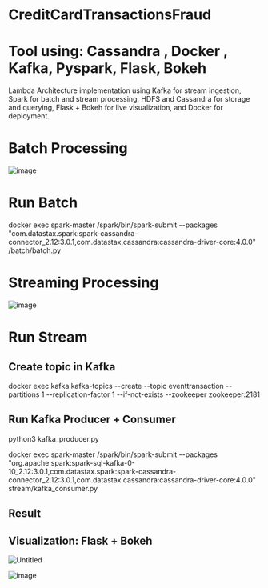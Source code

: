 # CreditCardTransactionsFraud

# Tool using: Cassandra , Docker , Kafka, Pyspark, Flask, Bokeh

Lambda Architecture implementation using Kafka for stream ingestion, Spark for batch and stream processing, HDFS and Cassandra for storage and querying, Flask + Bokeh for live visualization, and Docker for deployment.

# Batch Processing
![image](https://github.com/lephuong7870/CreditCardTransactionsFraud/assets/92160581/6210d66c-04f1-41a7-b1c6-1b048864d4f8)



# Run Batch
docker exec spark-master /spark/bin/spark-submit --packages "com.datastax.spark:spark-cassandra-connector_2.12:3.0.1,com.datastax.cassandra:cassandra-driver-core:4.0.0" /batch/batch.py


# Streaming Processing
![image](https://github.com/lephuong7870/CreditCardTransactionsFraud/assets/92160581/ce0295d8-85bc-431a-98e4-562027f66368)



# Run Stream 
## Create topic in Kafka
docker exec kafka kafka-topics --create --topic eventtransaction --partitions 1 --replication-factor 1 --if-not-exists --zookeeper zookeeper:2181

## Run Kafka Producer + Consumer
python3 kafka_producer.py <br/>

docker exec spark-master /spark/bin/spark-submit --packages "org.apache.spark:spark-sql-kafka-0-10_2.12:3.0.1,com.datastax.spark:spark-cassandra-connector_2.12:3.0.1,com.datastax.cassandra:cassandra-driver-core:4.0.0" stream/kafka_consumer.py

## Result 
## Visualization: Flask + Bokeh


![Untitled](https://github.com/lephuong7870/CreditCardTransactionsFraud/assets/92160581/9b68e6fb-2425-4a66-8523-678555ab33c9)


![image](https://github.com/lephuong7870/CreditCardTransactionsFraud/assets/92160581/78aa4d24-0dd0-48ed-b0c9-9d4ed4cae1fa)






